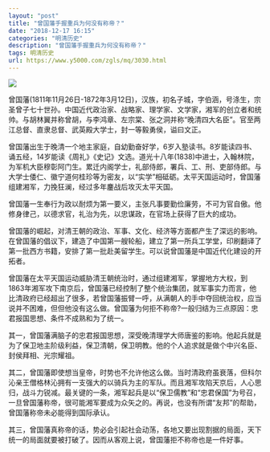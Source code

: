 ```yaml
---
layout: "post"
title: "曾国藩手握重兵为何没有称帝？"
date: "2018-12-17 16:15"
categories: "明清历史"
description: "曾国藩手握重兵为何没有称帝？"
tags: 明清历史
url: https://www.y5000.com/zgls/mq/3030.html
---
```






![](https://img.y5000.com/uploads/allimg/160827/4-160RH25634I9.jpg)

曾国藩(1811年11月26日-1872年3月12日)，汉族，初名子城，字伯涵，号涤生，宗圣曾子七十世孙。中国近代政治家、战略家、理学家、文学家，湘军的创立者和统帅。与胡林翼并称曾胡，与李鸿章、左宗棠、张之洞并称“晚清四大名臣”。官至两江总督、直隶总督、武英殿大学士，封一等毅勇侯，谥曰文正。

曾国藩出生于晚清一个地主家庭，自幼勤奋好学，6岁入塾读书。8岁能读四书、诵五经，14岁能读《周礼》《史记》文选。道光十八年(1838)中进士，入翰林院，为军机大臣穆彰阿门生。累迁内阁学士，礼部侍郎，署兵、工、刑、吏部侍郎。与大学士倭仁、徽宁道何桂珍等为密友，以“实学”相砥砺。太平天国运动时，曾国藩组建湘军，力挽狂澜，经过多年鏖战后攻灭太平天国。

曾国藩一生奉行为政以耐烦为第一要义，主张凡事要勤俭廉劳，不可为官自傲。他修身律己，以德求官，礼治为先，以忠谋政，在官场上获得了巨大的成功。

曾国藩的崛起，对清王朝的政治、军事、文化、经济等方面都产生了深远的影响。在曾国藩的倡议下，建造了中国第一艘轮船，建立了第一所兵工学堂，印刷翻译了第一批西方书籍，安排了第一批赴美留学生。可以说曾国藩是中国近代化建设的开拓者。

曾国藩在太平天国运动威胁清王朝统治时，通过组建湘军，掌握地方大权，到1863年湘军攻下南京后，曾国藩已经控制了整个统治集团，就军事实力而言，他比清政府已经超出了很多，若曾国藩振臂一呼，从满朝人的手中夺回统治权，应当说并不困难，但但他没有这么做。曾国藩为何拒不称帝?一般归结为三点原因：忠君报国思想、条件不成熟和为了统一。

其一，曾国藩满脑子的忠君报国思想，深受晚清理学大师唐鉴的影响。他起兵就是为了保卫地主阶级利益，保卫清朝，保卫明教。他的个人追求就是做个中兴名臣、封侯拜相、光宗耀祖。

其二，曾国藩即使想当皇帝，时势也不允许他这么做。当时清政府虽衰落，但科尔沁亲王僧格林沁拥有一支强大的以骑兵为主的军队。而且湘军攻陷天京后，人心思归，战斗力锐减。最关键的一条，湘军起兵是以“保卫儒教”和“忠君保国”为号召，一旦曾国藩称帝，很可能湘军要成为众矢之的。再说，也没有所谓“友邦”的帮助，曾国藩称帝未必能得到国际承认。

其三，曾国藩真称帝的话，势必会引起社会动荡，各地又要出现割据的局面，天下统一的局面就要被打破了。因而从客观上说，曾国藩拒不称帝也是一件好事。
